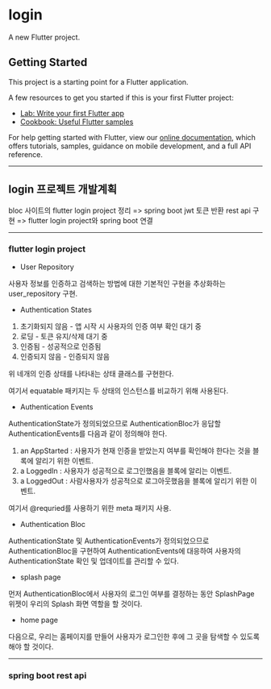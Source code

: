 # login

A new Flutter project.

## Getting Started

This project is a starting point for a Flutter application.

A few resources to get you started if this is your first Flutter project:

- [Lab: Write your first Flutter app](https://flutter.dev/docs/get-started/codelab)
- [Cookbook: Useful Flutter samples](https://flutter.dev/docs/cookbook)

For help getting started with Flutter, view our
[online documentation](https://flutter.dev/docs), which offers tutorials,
samples, guidance on mobile development, and a full API reference.
***
## login 프로젝트 개발계획
bloc 사이트의 flutter login project 정리 => spring boot jwt 토큰 반환 rest api 구현 => flutter login project와 spring boot 연결

***
### flutter login project

* User Repository

사용자 정보를 인증하고 검색하는 방법에 대한 기본적인 구현을 추상화하는 user_repository 구현. 

* Authentication States

1. 초기화되지 않음 - 앱 시작 시 사용자의 인증 여부 확인 대기 중
2. 로딩 - 토큰 유지/삭제 대기 중
3. 인증됨 - 성공적으로 인증됨
4. 인증되지 않음 - 인증되지 않음

위 네개의 인증 상태를 나타내는 상태 클래스를 구현한다.

여기서 equatable 패키지는 두 상태의 인스턴스를 비교하기 위해 사용된다.

* Authentication Events

AuthenticationState가 정의되었으므로 AuthenticationBloc가 응답할 AuthenticationEvents를 다음과 같이 정의해야 한다.

1. an AppStarted : 사용자가 현재 인증을 받았는지 여부를 확인해야 한다는 것을 블록에 알리기 위한 이벤트.
2. a LoggedIn : 사용자가 성공적으로 로그인했음을 블록에 알리는 이벤트.
3. a LoggedOut : 사람사용자가 성공적으로 로그아웃했음을 블록에 알리기 위한 이벤트.

여기서 @requried를 사용하기 위한 meta 패키지 사용.

* Authentication Bloc

AuthenticationState 및 AuthenticationEvents가 정의되었으므로 AuthenticationBloc을 구현하여 AuthenticationEvents에 대응하여 사용자의 AuthenticationState 확인 및 업데이트를 관리할 수 있다.

* splash page

먼저 AuthenticationBloc에서 사용자의 로그인 여부를 결정하는 동안 SplashPage 위젯이 우리의 Splash 화면 역할을 할 것이다.

* home page

다음으로, 우리는 홈페이지를 만들어 사용자가 로그인한 후에 그 곳을 탐색할 수 있도록 해야 할 것이다.


***

### spring boot rest api